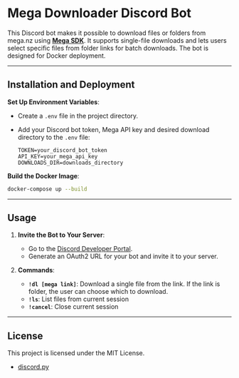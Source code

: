 # Mega Downloader Discord Bot

This Discord bot makes it possible to download files or folders from mega.nz using [**Mega SDK**](https://github.com/meganz/sdk). It supports single-file downloads and lets users select specific files from folder links for batch downloads. The bot is designed for Docker deployment.

---

## Installation and Deployment

**Set Up Environment Variables**:
   - Create a `.env` file in the project directory.
   - Add your Discord bot token, Mega API key and desired download directory to the `.env` file:

     ```
     TOKEN=your_discord_bot_token
     API_KEY=your_mega_api_key
     DOWNLOADS_DIR=downloads_directory
     ```

**Build the Docker Image**:
   ```bash
   docker-compose up --build
   ```
---

## Usage

1. **Invite the Bot to Your Server**:
   - Go to the [Discord Developer Portal](https://discord.com/developers/applications).
   - Generate an OAuth2 URL for your bot and invite it to your server.

2. **Commands**:
   - **`!dl [mega link]`**: Download a single file from the link. If the link is folder, the user can choose which to download.
   - **`!ls`**: List files from current session
   - **`!cancel`**: Close current session

---

## License

This project is licensed under the MIT License. 
- [discord.py](https://discordpy.readthedocs.io/)
